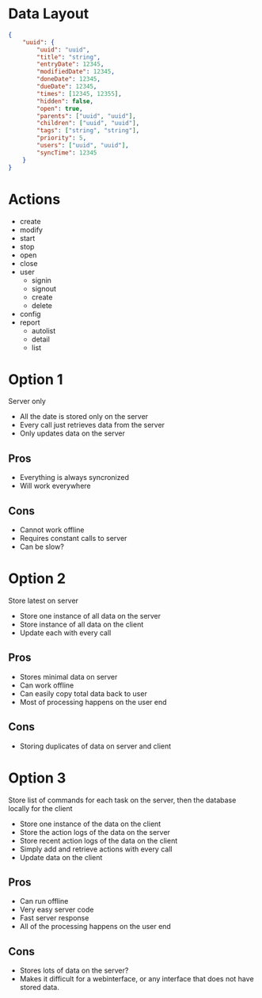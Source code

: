 # Data Layout

```json
{
    "uuid": {
        "uuid": "uuid",
        "title": "string",
        "entryDate": 12345,
        "modifiedDate": 12345,
        "doneDate": 12345,
        "dueDate": 12345,
        "times": [12345, 12355],
        "hidden": false,
        "open": true,
        "parents": ["uuid", "uuid"],
        "children": ["uuid", "uuid"],
        "tags": ["string", "string"],
        "priority": 5,
        "users": ["uuid", "uuid"],
        "syncTime": 12345
    }
}
```

# Actions

* create
* modify
* start
* stop
* open
* close
* user
  * signin
  * signout
  * create
  * delete
* config
* report
  * autolist
  * detail
  * list

# Option 1

Server only
* All the date is stored only on the server
* Every call just retrieves data from the server
* Only updates data on the server

## Pros
* Everything is always syncronized
* Will work everywhere


## Cons
* Cannot work offline
* Requires constant calls to server
* Can be slow?

# Option 2

Store latest on server
* Store one instance of all data on the server
* Store instance of all data on the client
* Update each with every call

## Pros
* Stores minimal data on server
* Can work offline
* Can easily copy total data back to user
* Most of processing happens on the user end

## Cons
* Storing duplicates of data on server and client

# Option 3

Store list of commands for each task on the server, then the database locally for the client
* Store one instance of the data on the client
* Store the action logs of the data on the server
* Store recent action logs of the data on the client
* Simply add and retrieve actions with every call
* Update data on the client
  
## Pros
* Can run offline
* Very easy server code
* Fast server response
* All of the processing happens on the user end

## Cons
* Stores lots of data on the server?
* Makes it difficult for a webinterface, or any interface that does not have stored data.
